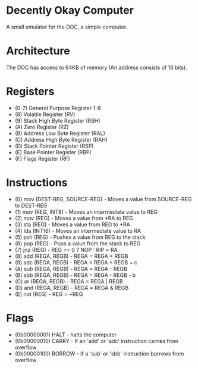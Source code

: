 # Decently Okay Computer

A small emulator for the DOC, a simple computer.

# Architecture

The DOC has access to 64KB of memory (An address consists of 16 bits).

# Registers

 - (0-7) General Purpose Register 1-8
 - (8) Volatile Register (RV)
 - (9) Stack High Byte Register (RSH)
 - (A) Zero Register (RZ)
 - (B) Address Low Byte Register (RAL)
 - (C) Address High Byte Register (RAH)
 - (D) Stack Pointer Register (RSP)
 - (E) Base Pointer Register (RBP)
 - (F) Flags Register (RF)

# Instructions

 - (0) mov (DEST-REG, SOURCE-REG) - Moves a value from SOURCE-REG to DEST-REG
 - (1) mov (REG, INT8) - Moves an intermediate value to REG 
 - (2) mov (REG) - Moves a value from *RA to REG
 - (3) sta (REG) - Moves a value from REG to *RA
 - (4) lda (INT16) - Moves an intermediate value to RA
 - (5) psh (REG) - Pushes a value from REG to the stack
 - (6) pop (REG) - Pops a value from the stack to REG
 - (7) jnz (REG) - REG == 0 ? NOP : RIP = RA
 - (8) add (REGA, REGB) - REGA = REGA + REGB
 - (9) adc (REGA, REGB) - REGA = REGA + REGB + c
 - (A) sub (REGA, REGB) - REGA = REGA - REGB
 - (B) sbb (REGA, REGB) - REGA = REGA - REGB - b
 - (C) or  (REGA, REGB) - REGA = REGA | REGB
 - (D) and (REGA, REGB) - REGA = REGA & REGB
 - (E) not (REG) - REG = ~REG

# Flags

 - (0b00000001) HALT - halts the computer
 - (0b00000010) CARRY - If an 'add' or 'adc' instruction carries from overflow
 - (0b00000100) BORROW - If a 'sub' or 'sbb' instruction borrows from overflow